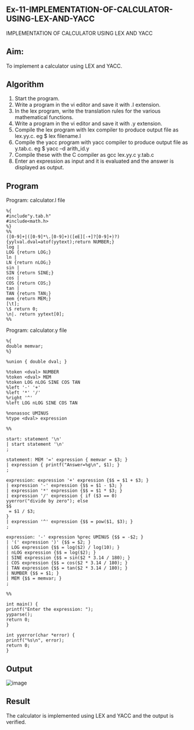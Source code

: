 ## Ex-11-IMPLEMENTATION-OF-CALCULATOR-USING-LEX-AND-YACC
IMPLEMENTATION OF CALCULATOR USING LEX AND YACC 
## Aim:
To implement a calculator using LEX and YACC.
## Algorithm
1. Start the program.
2. Write a program in the vi editor and save it with .l extension.
3. In the lex program, write the translation rules for the various mathematical functions.
4. Write a program in the vi editor and save it with .y extension.
5. Compile the lex program with lex compiler to produce output file as lex.yy.c. eg $ lex filename.l
6. Compile the yacc program with yacc compiler to produce output file as y.tab.c. eg $ yacc –d arith_id.y
7. Compile these with the C compiler as gcc lex.yy.c y.tab.c
8. Enter an expression as input and it is evaluated and the answer is displayed as output.
## Program
Program: calculator.l file
```
%{
#include"y.tab.h"
#include<math.h>
%}
%%
([0-9]+|([0-9]*\.[0-9]+)([eE][-+]?[0-9]+)?) {yylval.dval=atof(yytext);return NUMBER;}
log |
LOG {return LOG;}
ln |
LN {return nLOG;}
sin |
SIN {return SINE;}
cos |
COS {return COS;}
tan |
TAN {return TAN;}
mem {return MEM;}
[\t];
\$ return 0;
\n|. return yytext[0];
%%
```

Program: calculator.y file
```
%{
double memvar;
%}

%union { double dval; }

%token <dval> NUMBER
%token <dval> MEM
%token LOG nLOG SINE COS TAN
%left '-' '+'
%left '*' '/'
%right '^'
%left LOG nLOG SINE COS TAN

%nonassoc UMINUS
%type <dval> expression

%%

start: statement '\n'
| start statement '\n'
;

statement: MEM '=' expression { memvar = $3; }
| expression { printf("Answer=%g\n", $1); }
;

expression: expression '+' expression {$$ = $1 + $3; }
| expression '-' expression {$$ = $1 - $3; }
| expression '*' expression {$$ = $1 * $3; }
| expression '/' expression { if ($3 == 0)
yyerror("divide by zero"); else
$$
 = $1 / $3;
}
| expression '^' expression {$$ = pow($1, $3); }
;

expression: '-' expression %prec UMINUS {$$ = -$2; }
| '(' expression ')' {$$ = $2; }
| LOG expression {$$ = log($2) / log(10); }
| nLOG expression {$$ = log($2); }
| SINE expression {$$ = sin($2 * 3.14 / 180); }
| COS expression {$$ = cos($2 * 3.14 / 180); }
| TAN expression {$$ = tan($2 * 3.14 / 180); }
| NUMBER {$$ = $1; }
| MEM {$$ = memvar; }
;

%%

int main() {
printf("Enter the expression: ");
yyparse();
return 0;
}

int yyerror(char *error) {
printf("%s\n", error);
return 0;
}
```
## Output
![image](https://github.com/NAGINENIROHITH/Ex-11-IMPLEMENTATION-OF-CALCULATOR-USING-LEX-AND-YACC-/assets/118344049/b1de4721-d27c-49b4-9117-5b88e9660d75)

## Result
The calculator is implemented using LEX and YACC and the output is verified.

